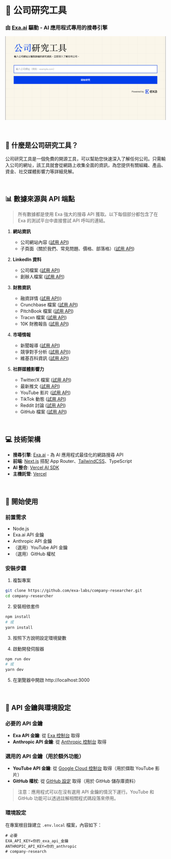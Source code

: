 # 🔎 公司研究工具
### 由 [Exa.ai](https://exa.ai) 驅動 - AI 應用程式專用的搜尋引擎

![截圖](https://github.com/MarkLo127/company-research/blob/main/app/opengraph-image.jpg)

<br>

## 🎯 什麼是公司研究工具？

公司研究工具是一個免費的開源工具，可以幫助您快速深入了解任何公司。只需輸入公司的網址，該工具就會從網路上收集全面的資訊，為您提供有關組織、產品、資金、社交媒體影響力等詳細見解。

<br>

## 📊 數據來源與 API 端點
> 所有數據都是使用 Exa 強大的搜尋 API 獲取。以下每個部分都包含了在 Exa 的測試平台中直接嘗試 API 呼叫的連結。

1. **網站資訊**
   - 公司網站內容 ([試用 API](https://dashboard.exa.ai/playground/get-contents?filters=%7B%22ids%22%3A%5B%22https%3A%2F%2Fexa.ai%22%5D%2C%22text%22%3A%22true%22%2C%22summary%22%3Atrue%7D))
   - 子頁面（關於我們、常見問題、價格、部落格）([試用 API](https://dashboard.exa.ai/playground/search?q=exa.ai&c=company&filters=%7B%22type%22%3A%22neural%22%2C%22text%22%3A%22true%22%2C%22numResults%22%3A1%2C%22livecrawl%22%3A%22always%22%2C%22subpages%22%3A10%2C%22subpageTarget%22%3A%5B%22about%22%2C%22pricing%22%2C%22faq%22%2C%22blog%22%5D%2C%22includeDomains%22%3A%5B%22exa.ai%22%5D%7D))

2. **LinkedIn 資料**
   - 公司檔案 ([試用 API](https://dashboard.exa.ai/playground/search?q=https%3A%2F%2Fexa.ai%20Linkedin%20profile%3A&filters=%7B%22type%22%3A%22keyword%22%2C%22text%22%3A%22true%22%2C%22numResults%22%3A1%2C%22livecrawl%22%3A%22always%22%7D))
   - 創辦人檔案 ([試用 API](https://dashboard.exa.ai/playground/search?q=exa.ai%20founder%27s%20Linkedin%20page%3A&filters=%7B%22type%22%3A%22keyword%22%2C%22numResults%22%3A5%2C%22includeDomains%22%3A%5B%22linkedin.com%22%5D%7D))

3. **財務資訊**
   - 融資詳情 ([試用 API](https://dashboard.exa.ai/playground/search?q=exa.ai%20Funding%3A&filters=%7B%22type%22%3A%22keyword%22%2C%22text%22%3A%22true%22%2C%22numResults%22%3A1%2C%22livecrawl%22%3A%22always%22%2C%22summary%22%3A%7B%22query%22%3A%22Tell%20me%20all%20about%20the%20funding%20(and%20if%20available%2C%20the%20valuation)%20of%20this%20company%20in%20detail.%20Do%20not%20tell%20me%20about%20the%20company%2C%20just%20give%20all%20the%20funding%20information%20in%20detail.%20If%20funding%20or%20valuation%20info%20is%20not%20preset%2C%20just%20reply%20with%20one%20word%20%5C%22NO%5C%22.%22%7D%2C%22includeText%22%3A%5B%22exa.ai%22%5D%7D)))
   - Crunchbase 檔案 ([試用 API](https://dashboard.exa.ai/playground/search?q=exa.ai%20crunchbase%20profile%3A&filters=%7B%22type%22%3A%22keyword%22%2C%22numResults%22%3A1%2C%22includeText%22%3A%5B%22exa.ai%22%5D%2C%22includeDomains%22%3A%5B%22crunchbase.com%22%5D%7D))
   - PitchBook 檔案 ([試用 API](https://dashboard.exa.ai/playground/search?q=exa.ai%20pitchbook%20profile%3A&filters=%7B%22type%22%3A%22keyword%22%2C%22numResults%22%3A1%2C%22includeText%22%3A%5B%22exa.ai%22%5D%2C%22includeDomains%22%3A%5B%22pitchbook.com%22%5D%7D))
   - Tracxn 檔案 ([試用 API](https://dashboard.exa.ai/playground/search?q=exa.ai%20tracxn%20profile%3A&filters=%7B%22type%22%3A%22keyword%22%2C%22numResults%22%3A1%2C%22includeDomains%22%3A%5B%22tracxn.com%22%5D%2C%22includeText%22%3A%5B%22exa.ai%22%5D%7D))
   - 10K 財務報告 ([試用 API](https://dashboard.exa.ai/playground/search?q=airbnb.com%2010k%20financial%20report%3A&c=financial%20report&filters=%7B%22type%22%3A%22keyword%22%2C%22livecrawl%22%3A%22always%22%2C%22text%22%3A%22true%22%2C%22includeText%22%3A%5B%22airbnb.com%22%5D%7D))

4. **市場情報**
   - 新聞報導 ([試用 API](https://dashboard.exa.ai/playground/search?q=https%3A%2F%2Fexa.ai%20News%3A&c=news&filters=%7B%22type%22%3A%22keyword%22%2C%22text%22%3A%22true%22%2C%22livecrawl%22%3A%22always%22%2C%22includeText%22%3A%5B%22exa.ai%22%5D%7D))
   - 競爭對手分析 ([試用 API](https://dashboard.exa.ai/playground/search?q=web%20search%20API&filters=%7B%22type%22%3A%22neural%22%2C%22useAutoprompt%22%3Atrue%2C%22text%22%3A%22true%22%2C%22summary%22%3A%7B%22query%22%3A%22Explain%20in%20one%2Ftwo%20lines%20what%20does%20this%20company%20do%20in%20simple%20english.%20Don%27t%20use%20any%20diffcult%20words.%22%7D%2C%22livecrawl%22%3A%22always%22%2C%22excludeDomains%22%3A%5B%22exa.ai%22%5D%7D)))
   - 維基百科資訊 ([試用 API](https://dashboard.exa.ai/playground/search?q=openai.com%20company%20wikipedia%20page%3A&filters=%7B%22type%22%3A%22keyword%22%2C%22numResults%22%3A1%2C%22includeDomains%22%3A%5B%22wikipedia.org%22%5D%2C%22includeText%22%3A%5B%22openai.com%22%5D%2C%22text%22%3A%22true%22%7D))

5. **社群媒體影響力**
   - Twitter/X 檔案 ([試用 API](https://dashboard.exa.ai/playground/search?q=exa.ai%20Twitter%20(X)%20profile%3A&filters=%7B%22type%22%3A%22keyword%22%2C%22numResults%22%3A1%2C%22text%22%3A%22true%22%2C%22livecrawl%22%3A%22always%22%2C%22includeDomains%22%3A%5B%22x.com%22%2C%22twitter.com%22%5D%2C%22includeText%22%3A%5B%22exa.ai%22%5D%7D))
   - 最新推文 ([試用 API](https://dashboard.exa.ai/playground/search?q=from%3Aexaailabs&c=tweet&filters=%7B%22type%22%3A%22keyword%22%2C%22text%22%3A%22true%22%2C%22livecrawl%22%3A%22always%22%2C%22numResults%22%3A100%2C%22includeDomains%22%3A%5B%22twitter.com%22%2C%22x.com%22%5D%2C%22includeText%22%3A%5B%22exaailabs%22%5D%7D))
   - YouTube 影片 ([試用 API](https://dashboard.exa.ai/playground/search?q=exa.ai&filters=%7B%22type%22%3A%22keyword%22%2C%22includeDomains%22%3A%5B%22youtube.com%22%5D%2C%22numResults%22%3A10%2C%22includeText%22%3A%5B%22exa.ai%22%5D%7D))
   - TikTok 動態 ([試用 API](https://dashboard.exa.ai/playground/search?q=exa.ai%20Tiktok%3A&filters=%7B%22type%22%3A%22keyword%22%2C%22numResults%22%3A1%2C%22includeDomains%22%3A%5B%22tiktok.com%22%5D%2C%22includeText%22%3A%5B%22exa.ai%22%5D%7D))
   - Reddit 討論 ([試用 API](https://dashboard.exa.ai/playground/search?q=exa.ai&filters=%7B%22type%22%3A%22keyword%22%2C%22includeDomains%22%3A%5B%22reddit.com%22%5D%2C%22includeText%22%3A%5B%22exa.ai%22%5D%7D))
   - GitHub 檔案 ([試用 API](https://dashboard.exa.ai/playground/search?q=exa.ai%20Github%3A&filters=%7B%22type%22%3A%22keyword%22%2C%22numResults%22%3A1%2C%22includeDomains%22%3A%5B%22github.com%22%5D%7D))

<br>

## 💻 技術架構
- **搜尋引擎**: [Exa.ai](https://exa.ai) - 為 AI 應用程式最佳化的網路搜尋 API
- **前端**: [Next.js](https://nextjs.org/docs) 搭配 App Router、[TailwindCSS](https://tailwindcss.com)、TypeScript
- **AI 整合**: [Vercel AI SDK](https://sdk.vercel.ai/docs/ai-sdk-core)
- **主機託管**: [Vercel](https://vercel.com/)

<br>

## 🚀 開始使用

### 前置需求
- Node.js
- Exa.ai API 金鑰
- Anthropic API 金鑰
- （選用）YouTube API 金鑰
- （選用）GitHub 權杖

### 安裝步驟

1. 複製專案
```bash
git clone https://github.com/exa-labs/company-researcher.git
cd company-researcher
```

2. 安裝相依套件
```bash
npm install
# 或
yarn install
```

3. 按照下方說明設定環境變數

4. 啟動開發伺服器
```bash
npm run dev
# 或
yarn dev
```

5. 在瀏覽器中開啟 http://localhost:3000

<br>

## 🔑 API 金鑰與環境設定

### 必要的 API 金鑰
* **Exa API 金鑰**: 從 [Exa 控制台](https://dashboard.exa.ai/api-keys) 取得
* **Anthropic API 金鑰**: 從 [Anthropic 控制台](https://console.anthropic.com/) 取得

### 選用的 API 金鑰（用於額外功能）
* **YouTube API 金鑰**: 從 [Google Cloud 控制台](https://console.cloud.google.com/apis/credentials) 取得（用於擷取 YouTube 影片）
* **GitHub 權杖**: 從 [GitHub 設定](https://github.com/settings/tokens) 取得（用於 GitHub 儲存庫資料）

> 注意：應用程式可以在沒有選用 API 金鑰的情況下運行。YouTube 和 GitHub 功能可以透過註解相關程式碼段落來停用。

### 環境設定

在專案根目錄建立 `.env.local` 檔案，內容如下：

```env
# 必要
EXA_API_KEY=你的_exa_api_金鑰
ANTHROPIC_API_KEY=你的_anthropic
# company-research
